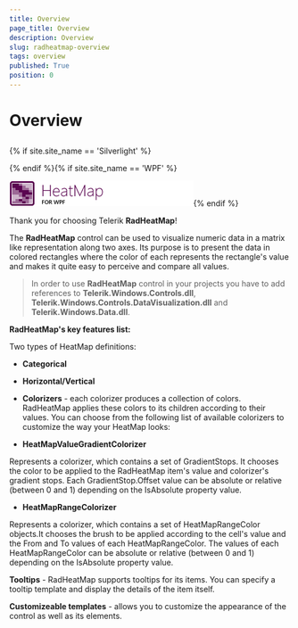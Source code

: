 ```yaml
---
title: Overview
page_title: Overview
description: Overview
slug: radheatmap-overview
tags: overview
published: True
position: 0
---
```


# Overview



## 

{% if site.site_name == 'Silverlight' %}

{% endif %}{% if site.site_name == 'WPF' %}

![](images/RadHeatMap_overview_01WPF.png){% endif %}



Thank you for choosing Telerik __RadHeatMap__!
			

The __RadHeatMap__ control can be used to visualize numeric data in a matrix like representation along two axes. Its purpose is to present the data in colored rectangles where the color of each represents the rectangle's value and makes it quite easy to perceive and compare all values.

>In order to use __RadHeatMap__ control in your projects you have to add references to __Telerik.Windows.Controls.dll__,<br/>__Telerik.Windows.Controls.DataVisualization.dll__ and __Telerik.Windows.Data.dll__.
         

__RadHeatMap's key features list:__

Two types of HeatMap definitions:
* __Categorical__
* __Horizontal/Vertical__
* __Colorizers__ - each colorizer produces a collection of colors. RadHeatMap applies these colors to its children according to their values.  You can choose from the following list of available colorizers to customize the way your HeatMap looks:

* __HeatMapValueGradientColorizer__

Represents a colorizer, which contains a set of GradientStops. It chooses the color to be applied to the RadHeatMap item's value and colorizer's gradient stops. Each GradientStop.Offset value can be absolute or relative (between 0 and 1) depending on the IsAbsolute property value.

* __HeatMapRangeColorizer__

Represents a colorizer, which contains a set of HeatMapRangeColor objects.It chooses the brush to be applied according to the cell's value and the From and To values of each HeatMapRangeColor. The values of each HeatMapRangeColor can be absolute or relative (between 0 and 1) depending on the IsAbsolute property value.

__Tooltips__ - RadHeatMap supports tooltips for its items. You can specify a tooltip template and display the details of the item itself. 

__Customizeable templates__ - allows you to customize the appearance of the control as well as its elements.
